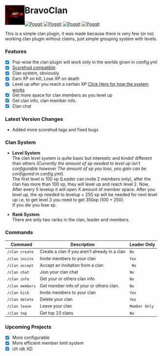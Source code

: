 # BravoClan<img src="https://raw.githubusercontent.com/Itzdvbravo/BravoClan/master/new.png" height="64" width="64" align="left"></img>

[![Poggit](https://poggit.pmmp.io/shield.state/BravoClan)](https://poggit.pmmp.io/p/BravoClan)
[![Poggit](https://poggit.pmmp.io/shield.dl.total/BravoClan)](https://poggit.pmmp.io/p/BravoClan)
[![Poggit](https://poggit.pmmp.io/shield.dl/BravoClan)](https://poggit.pmmp.io/p/BravoClan)
[![Poggit](https://poggit.pmmp.io/shield.api/BravoClan)](https://poggit.pmmp.io/p/BravoClan)

This is a simple clan plugin, it was made because there is very few (or no) working clan plugin without claims, just simple grouping system with levels.

### Features
- [x] Pvp-wise the clan plugin will work only in the worlds given in config.yml
- [x] [Scorehud compatible](https://github.com/JackMD/ScoreHud-Addons)
- [x] Clan system, obviously.
- [x] Earn XP on kill, Lose XP on death
- [x] Level up after you reach a certian XP [Click Here for how the system works](https://github.com/Itzdvbravo/BravoClan/blob/master/README.md#clan-system)
- [x] Get more space for clan members as you level up
- [x] Get clan info, clan member info.
- [x] Clan chat

### Latest Version Changes  
- Added more scorehud tags and fixed bugs

### Clan System

- **Level System**  
The clan level system is quite basic but interestic and kindof different than others _(Currently the amount of xp needed to level up isn't configurable however The amount of xp you lose, you gain can be configured in config.yml)_.  
The first level is 100 xp (Leader can invite 2 members only), after the clan has more than 100 xp, they will level up and reach level 2.
Now, After every 5 levelup it will open X amount of member space. After you level up, the xp needed to levelup + 250 xp will be needed for next level up i.e, to get level 3 you need to get 350xp (100 + 250).  
If you die you lose xp.

- **Rank System**  
There are only two ranks in the clan, leader and members.  

### Commands
| Command | Description | Leader Only |
| --- | --- | --- |
| `/clan create` | Create a clan if you aren't already in a clan | `No` |
| `/clan invite` | Invite members to your clan | `Yes` | 
| `/clan accept` | Accept an invitation from a clan |` No` |
| `/clan chat` | Join your clan chat | `No` |
| `/clan info` | Get your or others clan info | `No` |
| `/clan members` | Get member info of your or others clan. | `No` |
| `/clan kick` | Invite members to your clan | `Yes` |
| `/clan delete` | Delete your clan | `Yes` |
| `/clan leave` | Leave your clan | `Member Only` |
| `/clan top` | Get top 10 clans | `No` |

### Upcoming Projects
- [x] More configurable
- [x] More efficient member limit system 
- [x] Uh idk XD
